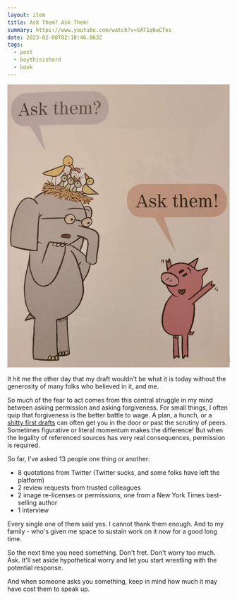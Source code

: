 ```yaml
---
layout: item
title: Ask Them? Ask Them!
summary: https://www.youtube.com/watch?v=SAT1q6wCTes
date: 2023-02-08T02:18:46.063Z
tags:
  - post
  - boythisishard
  - book
---
```

![A picture of the There Is a Bird On Your Head! (An Elephant and Piggie Book) by Mo Willems. Elephant asks Piggie "Ask Them?" to Piggie who replies, "Ask them!" Elephant has a bird nest on his head and wishes them to leave.](/src/img/20230207_191925.jpg)

It hit me the other day that my draft wouldn't be what it is today without the generosity of many folks who believed in it, and me.

So much of the fear to act comes from this central struggle in my mind between asking permission and asking forgiveness. For small things, I often quip that forgiveness is the better battle to wage. A plan, a hunch, or a [shitty first drafts](https://brianmuenzenmeyer.com/posts/2022-shitty-first-drafts/)
 can often get you in the door or past the scrutiny of peers. Sometimes figurative or literal momentum makes the difference! But when the legality of referenced sources has very real consequences, permission is required.

So far, I've asked 13 people one thing or another:

* 8 quotations from Twitter (Twitter sucks, and some folks have left the platform) 
* 2 review requests from trusted colleagues
* 2 image re-licenses or permissions, one from a New York Times best-selling author
* 1 interview

Every single one of them said yes. I cannot thank them enough. And to my family - who's given me space to sustain work on it now for a good long time. 

So the next time you need something. Don't fret. Don't worry too much. Ask. It'll set aside hypothetical worry and let you start wrestling with the potential response.

And when someone asks you something, keep in mind how much it may have cost them to speak up.